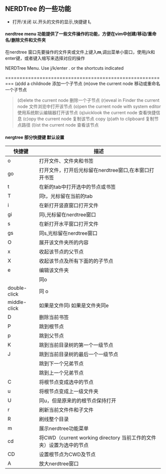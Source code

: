 ## NERDTree 的一些功能

* 打开/关闭 以.开头的文件的显示,快捷键 **I**。


#### nerdtree menu 功能提供了一些文件操作的功能，方便在vim中创建/移动/重命名/删除文件和文件夹
在nerdtree 窗口先要操作的文件夹或文件上键入**m**,调出菜单小窗口，使用j/k和enter键，或者键入缩写来选择对应的操作


 NERDTree Menu. Use j/k/enter . or the shortcuts indicated

=========================================================
  (a)dd a childnode 添加一个子节点
  (m)ove the current node 移动或重命名一个子节点
> (d)elete the current node 删除一个子节点
  (r)eveal in Finder the current node 文件浏览中打开该节点
  (o)pen the current node with system editor 使用系统默认编辑器打开该节点
  (q)uicklook the current node 查看快捷信息
  (c)opy the current node 复制该节点
  copy (p)ath to clipboard 复制节点路径
  (l)ist the current node 查看该节点

#### nergtree 部分快捷键 默认设置 

快捷键 | 描述
--- | ---
o | 打开文件、文件夹和书签
go | 打开文件，打开后光标留在nerdtree窗口,在本窗口打开书签
t | 在新的tab中打开选中的节点或书签
T | 同t，光标留在当前的tab
i | 在新打开竖直窗口打开文件
gi | 同i,光标留在nerdtree窗口
s | 在新打开水平窗口打开文件
gs | 同s,光标留在nerdtree窗口
O | 展开该文件夹所的内容
x | 收起该节点的父节点
X | 收起该节点及所有下面的的子节点
e | 编辑该文件夹
<CR> | 同o 
double-click | 同 o 
middle-click | 如果是文件同i 如果是文件夹同e
D | 删除当前书签
P | 跳到根节点
p | 跳到父节点
K | 跳到当前目录树的第一个一级节点
J | 跳到当前目录树的最后一个一级节点
<C-J> | 跳到下一个兄弟节点
<C-K> | 跳到上一个兄弟节点
C | 将根节点变成选中的节点
u | 将根节点变成上一级文件夹
U | 同u，但是原来的的根节点保持打开
r | 刷新当前文件件和子文件
R | 刷线整个目录
m | 展示nerdtree功能菜单
cd | 将CWD（current working directory 当前工作的文件夹）设置为选中的节点
CD | 设置根节点为CWD及节点
A | 放大nerdtree窗口
